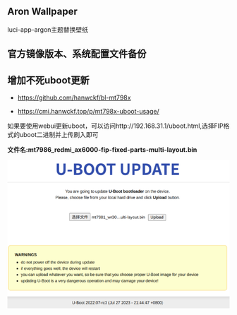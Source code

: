 ## Aron Wallpaper
luci-app-argon主题替换壁纸

## 官方镜像版本、系统配置文件备份

## 增加不死uboot更新

- https://github.com/hanwckf/bl-mt798x

- https://cmi.hanwckf.top/p/mt798x-uboot-usage/

如果要使用webui更新uboot，可以访问http://192.168.31.1/uboot.html,选择FIP格式的uboot二进制并上传刷入即可

**文件名:mt7986_redmi_ax6000-fip-fixed-parts-multi-layout.bin**

![alt text](./img/1.png)